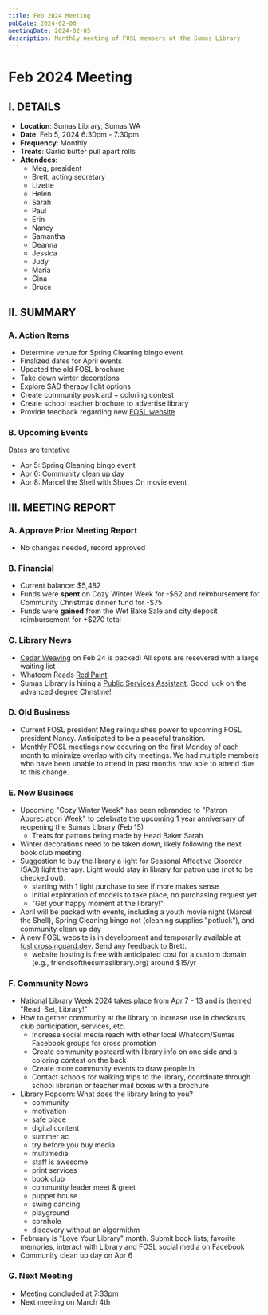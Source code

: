 ```yaml
---
title: Feb 2024 Meeting
pubDate: 2024-02-06
meetingDate: 2024-02-05
description: Monthly meeting of FOSL members at the Sumas Library
---
```


# Feb 2024 Meeting

## I. DETAILS

- **Location**: Sumas Library, Sumas WA
- **Date**: Feb 5, 2024 6:30pm - 7:30pm
- **Frequency**: Monthly
- **Treats**: Garlic butter pull apart rolls
- **Attendees**:
    - Meg, president
    - Brett, acting secretary
    - Lizette
    - Helen
    - Sarah
    - Paul
    - Erin
    - Nancy
    - Samantha
    - Deanna
    - Jessica
    - Judy
    - Maria
    - Gina
    - Bruce

## II. SUMMARY

### A. Action Items

- Determine venue for Spring Cleaning bingo event
- Finalized dates for April events
- Updated the old FOSL brochure
- Take down winter decorations
- Explore SAD therapy light options
- Create community postcard + coloring contest
- Create school teacher brochure to advertise library
- Provide feedback regarding new [FOSL website](https://fosl.crossinguard.dev/)

### B. Upcoming Events

Dates are tentative

- Apr 5: Spring Cleaning bingo event
- Apr 6: Community clean up day
- Apr 8: Marcel the Shell with Shoes On movie event

## III. MEETING REPORT

### A. Approve Prior Meeting Report

- No changes needed, record approved

### B. Financial

- Current balance: \$5,482
- Funds were **spent** on Cozy Winter Week for -\$62 and reimbursement for Community Christmas dinner fund for -\$75
- Funds were **gained** from the Wet Bake Sale and city deposit reimbursement for +\$270 total

### C. Library News

- [Cedar Weaving](https://www.wcls.org/cedar-weaving/) on Feb 24 is packed! All spots are resevered with a large waiting list
- Whatcom Reads [Red Paint](https://wcls.bibliocommons.com/v2/record/S150C583688)
- Sumas Library is hiring a [Public Services Assistant](https://www.wcls.org/public-services-assistant-sumas-library/). Good luck on the advanced degree Christine!

### D. Old Business

- Current FOSL president Meg relinquishes power to upcoming FOSL president Nancy. Anticipated to be a peaceful transition.
- Monthly FOSL meetings now occuring on the first Monday of each month to minimize overlap with city meetings. We had multiple members who have been unable to attend in past months now able to attend due to this change.

### E. New Business

- Upcoming "Cozy Winter Week" has been rebranded to "Patron Appreciation Week" to celebrate the upcoming 1 year anniversary of reopening the Sumas Library (Feb 15)
    - Treats for patrons being made by Head Baker Sarah
- Winter decorations need to be taken down, likely following the next book club meeting
- Suggestion to buy the library a light for Seasonal Affective Disorder (SAD) light therapy. Light would stay in library for patron use (not to be checked out).
    - starting with 1 light purchase to see if more makes sense
    - initial exploration of models to take place, no purchasing request yet
    - "Get your happy moment at the library!"
- April will be packed with events, including a youth movie night (Marcel the Shell), Spring Cleaning bingo not (cleaning supplies "potluck"), and community clean up day
- A new FOSL website is in development and temporarily available at [fosl.crossinguard.dev](https://fosl.crossinguard.dev/). Send any feedback to Brett.
    - website hosting is free with anticipated cost for a custom domain (e.g., friendsofthesumaslibrary.org) around \$15/yr

### F. Community News

- National Library Week 2024 takes place from Apr 7 - 13 and is themed "Read, Set, Library!"
- How to gether community at the library to increase use in checkouts, club participation, services, etc.
    - Increase social media reach with other local Whatcom/Sumas Facebook groups for cross promotion
    - Create community postcard with library info on one side and a coloring contest on the back
    - Create more community events to draw people in
    - Contact schools for walking trips to the library, coordinate through school librarian or teacher mail boxes with a brochure
- Library Popcorn: What does the library bring to you?
    - community
    - motivation
    - safe place
    - digital content
    - summer ac
    - try before you buy media
    - multimedia
    - staff is awesome
    - print services
    - book club
    - community leader meet & greet
    - puppet house
    - swing dancing
    - playground
    - cornhole
    - discovery without an algormithm
- February is "Love Your Library" month. Submit book lists, favorite memories, interact with Library and FOSL social media on Facebook
- Community clean up day on Apr 6

### G. Next Meeting

- Meeting concluded at 7:33pm
- Next meeting on March 4th